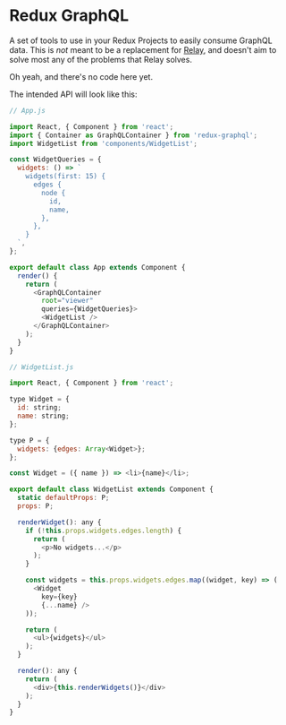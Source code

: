 # Redux GraphQL

A set of tools to use in your Redux Projects
to easily consume GraphQL data. This is *not* meant to be a replacement for [Relay](http://facebook.github.io/relay), and doesn't aim to solve most any of the problems that Relay solves.

Oh yeah, and there's no code here yet.

The intended API will look like this:


```javascript
// App.js

import React, { Component } from 'react';
import { Container as GraphQLContainer } from 'redux-graphql';
import WidgetList from 'components/WidgetList';

const WidgetQueries = {
  widgets: () => `
    widgets(first: 15) {
      edges {
        node {
          id,
          name,
        },
      },
    }
  `,
};

export default class App extends Component {
  render() {
    return (
      <GraphQLContainer
        root="viewer"
        queries={WidgetQueries}>
        <WidgetList />
      </GraphQLContainer>
    );
  }
}
```

```javascript
// WidgetList.js

import React, { Component } from 'react';

type Widget = {
  id: string;
  name: string;
};

type P = {
  widgets: {edges: Array<Widget>};
};

const Widget = ({ name }) => <li>{name}</li>;

export default class WidgetList extends Component {
  static defaultProps: P;
  props: P;

  renderWidget(): any {
    if (!this.props.widgets.edges.length) {
      return (
        <p>No widgets...</p>
      );
    }

    const widgets = this.props.widgets.edges.map((widget, key) => (
      <Widget
        key={key}
        {...name} />
    ));

    return (
      <ul>{widgets}</ul>
    );
  }

  render(): any {
    return (
      <div>{this.renderWidgets()}</div>
    );
  }
}
```
